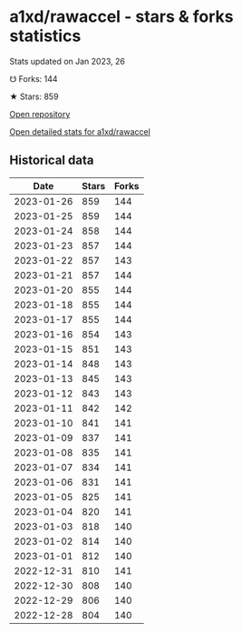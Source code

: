 # a1xd/rawaccel - stars & forks statistics

Stats updated on Jan 2023, 26

☋ Forks: 144

★ Stars: 859

[Open repository](https://github.com/a1xd/rawaccel)

[Open detailed stats for a1xd/rawaccel](https://reviewgithub.com/rep/a1xd/rawaccel)

## Historical data
| Date | Stars | Forks |
|------|-------|-------|
| 2023-01-26 | 859 | 144 | 
| 2023-01-25 | 859 | 144 | 
| 2023-01-24 | 858 | 144 | 
| 2023-01-23 | 857 | 144 | 
| 2023-01-22 | 857 | 143 | 
| 2023-01-21 | 857 | 144 | 
| 2023-01-20 | 855 | 144 | 
| 2023-01-18 | 855 | 144 | 
| 2023-01-17 | 855 | 144 | 
| 2023-01-16 | 854 | 143 | 
| 2023-01-15 | 851 | 143 | 
| 2023-01-14 | 848 | 143 | 
| 2023-01-13 | 845 | 143 | 
| 2023-01-12 | 843 | 143 | 
| 2023-01-11 | 842 | 142 | 
| 2023-01-10 | 841 | 141 | 
| 2023-01-09 | 837 | 141 | 
| 2023-01-08 | 835 | 141 | 
| 2023-01-07 | 834 | 141 | 
| 2023-01-06 | 831 | 141 | 
| 2023-01-05 | 825 | 141 | 
| 2023-01-04 | 820 | 141 | 
| 2023-01-03 | 818 | 140 | 
| 2023-01-02 | 814 | 140 | 
| 2023-01-01 | 812 | 140 | 
| 2022-12-31 | 810 | 141 | 
| 2022-12-30 | 808 | 140 | 
| 2022-12-29 | 806 | 140 | 
| 2022-12-28 | 804 | 140 | 

